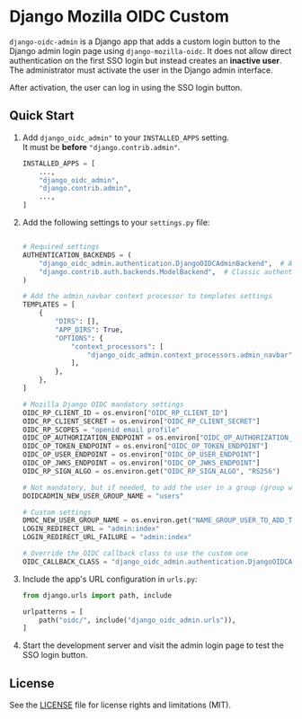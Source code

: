 # Django Mozilla OIDC Custom

`django-oidc-admin` is a Django app that adds a custom login button to the Django admin login page using `django-mozilla-oidc`.
It does not allow direct authentication on the first SSO login but instead creates an **inactive user**.
The administrator must activate the user in the Django admin interface.

After activation, the user can log in using the SSO login button.

## Quick Start

1. Add `django_oidc_admin"` to your `INSTALLED_APPS` setting.  
   It must be **before** `"django.contrib.admin"`.

   ```python
   INSTALLED_APPS = [
       ...,
       "django_oidc_admin",
       "django.contrib.admin",
       ...,
   ]
   ```

2. Add the following settings to your `settings.py` file:

   ```python

   # Required settings
   AUTHENTICATION_BACKENDS = (
       "django_oidc_admin.authentication.DjangoOIDCAdminBackend",  # Authentication OIDC
       "django.contrib.auth.backends.ModelBackend",  # Classic authentication
   )

   # Add the admin_navbar context processor to templates settings
   TEMPLATES = [
       {
           "DIRS": [],
           "APP_DIRS": True,
           "OPTIONS": {
               "context_processors": [
                   "django_oidc_admin.context_processors.admin_navbar",
               ],
           },
       },
   ]

   # Mozilla Django OIDC mandatory settings
   OIDC_RP_CLIENT_ID = os.environ["OIDC_RP_CLIENT_ID"]
   OIDC_RP_CLIENT_SECRET = os.environ["OIDC_RP_CLIENT_SECRET"]
   OIDC_RP_SCOPES = "openid email profile"
   OIDC_OP_AUTHORIZATION_ENDPOINT = os.environ["OIDC_OP_AUTHORIZATION_ENDPOINT"]
   OIDC_OP_TOKEN_ENDPOINT = os.environ["OIDC_OP_TOKEN_ENDPOINT"]
   OIDC_OP_USER_ENDPOINT = os.environ["OIDC_OP_USER_ENDPOINT"]
   OIDC_OP_JWKS_ENDPOINT = os.environ["OIDC_OP_JWKS_ENDPOINT"]
   OIDC_RP_SIGN_ALGO = os.environ.get("OIDC_RP_SIGN_ALGO", "RS256")
   
   # Not mandatory, but if needed, to add the user in a group (group will be created if not existing)
   DOIDCADMIN_NEW_USER_GROUP_NAME = "users"

   # Custom settings
   DMOC_NEW_USER_GROUP_NAME = os.environ.get("NAME_GROUP_USER_TO_ADD_TO")
   LOGIN_REDIRECT_URL = "admin:index"
   LOGIN_REDIRECT_URL_FAILURE = "admin:index"

   # Override the OIDC callback class to use the custom one
   OIDC_CALLBACK_CLASS = "django_oidc_admin.authentication.DjangoOIDCAdminCallbackView"
   ```

3. Include the app's URL configuration in `urls.py`:

   ```python
   from django.urls import path, include

   urlpatterns = [
       path("oidc/", include("django_oidc_admin.urls")),
   ]
   ```

4. Start the development server and visit the admin login page to test the SSO login button.

## License
See the [LICENSE](LICENSE) file for license rights and limitations (MIT).
